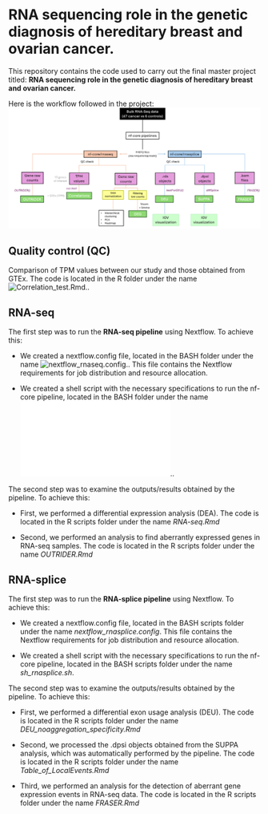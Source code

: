 # RNA sequencing role in the genetic diagnosis of hereditary breast and ovarian cancer.
This repository contains the code used to carry out the final master project titled: **RNA sequencing role in the genetic diagnosis of hereditary breast and ovarian cancer.**

Here is the workflow followed in the project:
![WorkFlow](IMAGES/WorkFlow.png)

## Quality control (QC)
Comparison of TPM values between our study and those obtained from GTEx. The code is located in the R folder under the name ![Correlation_test.Rmd](R/Correlation_test.Rmd)..

## RNA-seq
The first step was to run the **RNA-seq pipeline** using Nextflow. To achieve this: 

* We created a nextflow.config file, located in the BASH folder under the name ![nextflow_rnaseq.config](BASH/nextflow_rnaseq.config).. This file contains the Nextflow requirements for job distribution and resource allocation.
  
* We created a shell script with the necessary specifications to run the nf-core pipeline, located in the BASH folder under the name ![sh_rnaseq.sh](BASH/sh_rnaseq.sh)..

The second step was to examine the outputs/results obtained by the pipeline. To achieve this: 

* First, we performed a differential expression analysis (DEA). The code is located in the R scripts folder under the name *RNA-seq.Rmd*
  
* Second, we performed an analysis to find aberrantly expressed genes in RNA-seq samples. The code is located in the R scripts folder under the name *OUTRIDER.Rmd*


## RNA-splice
The first step was to run the **RNA-splice pipeline** using Nextflow. To achieve this: 

* We created a nextflow.config file, located in the BASH scripts folder under the name *nextflow_rnasplice.config*. This file contains the Nextflow requirements for job distribution and resource allocation.
  
* We created a shell script with the necessary specifications to run the nf-core pipeline, located in the BASH scripts folder under the name *sh_rnasplice.sh*.

The second step was to examine the outputs/results obtained by the pipeline. To achieve this: 

* First, we performed a differential exon usage analysis (DEU). The code is located in the R scripts folder under the name *DEU_noaggregation_specificity.Rmd*
  
* Second, we processed the .dpsi objects obtained from the SUPPA analysis, which was automatically performed by the pipeline. The code is located in the R scripts folder under the name *Table_of_LocalEvents.Rmd*

* Third, we performed an analysis for the detection of aberrant gene expression events in RNA-seq data. The code is located in the R scripts folder under the name *FRASER.Rmd*



